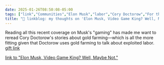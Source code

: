 ```yaml
---
date: 2025-01-26T08:50:08-05:00
tags: ["link","Communities","Elon Musk","labor","Cory Doctorow","For the Win","video games","In Real Life"]
title: "🔗 linkblog: my thoughts on 'Elon Musk, Video Game King? Well, Maybe Not.'"
---
```

Reading all this recent coverage on Musk's "gaming" has made me want to reread Cory Doctorow's stories about gold farming—which is all the more fitting given that Doctorow uses gold farming to talk about exploited labor. [gift link](https://www.nytimes.com/2025/01/26/technology/elon-musk-video-games-diablo-path-of-exile.html?unlocked_article_code=1.sE4.axXR.UEavZXy1P_Uq&smid=url-share)

[link to "Elon Musk, Video Game King? Well, Maybe Not."](https://www.nytimes.com/2025/01/26/technology/elon-musk-video-games-diablo-path-of-exile.html)